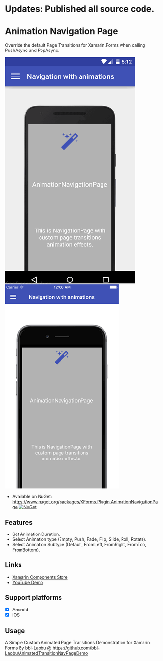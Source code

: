 # Updates: Published all source code.

# Animation Navigation Page
Override the default Page Transitions for Xamarin.Forms when calling PushAsync and PopAsync.

![Android](Gif/Android.gif) ![iOS](Gif/iOS.gif)

* Available on NuGet: https://www.nuget.org/packages/XForms.Plugin.AnimationNavigationPage [![NuGet](https://img.shields.io/nuget/v/XForms.Plugin.AnimationNavigationPage.svg)](https://www.nuget.org/packages/XForms.Plugin.AnimationNavigationPage) 

## Features
- Set Animation Duration.
- Select Animation type (Empty, Push, Fade, Flip, Slide, Roll, Rotate).
- Select Animation Subtype (Default, FromLeft, FromRight, FromTop, FromBottom).

## Links
- [Xamarin Components Store](https://components.xamarin.com/view/customnavpage)
- [YouTube Demo](https://youtu.be/Re48wHf_7yU)

## Support platforms

- [x] Android
- [x] iOS

## Usage
A Simple Custom Animated Page Transitions Demonstration for Xamarin Forms By bbl-Laobu @ https://github.com/bbl-Laobu/AnimatedTransitionNavPageDemo

